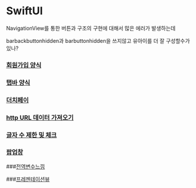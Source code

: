 # SwiftUI

NavigationView를 통한 버튼과 구조의 구현에 대해서 많은 에러가 발생하는데  

barbackbuttonhidden과 barbuttonhidden을 쓰지않고 유아이를 더 잘 구성할수가 있나?  


### [회원가입 양식](https://github.com/myungsworld/SwiftUI/blob/master/Tutorials/Tutorials/LoginFormEx.swift)  

### [탭바 양식](https://github.com/myungsworld/SwiftUI/blob/master/Tutorials/Tutorials/TabBar2.swift)

### [더치페이](https://github.com/myungsworld/SwiftUI/blob/master/Tutorials/Tutorials/PaySeparate.swift)

### [http URL 데이터 가져오기](https://github.com/myungsworld/SwiftUI/blob/master/Tutorials/Tutorials/URLTutorial.swift)

### [글자 수 제한 및 체크](https://github.com/myungsworld/SwiftUI/blob/master/Tutorials/Tutorials/ValidatingDIsableForms.swift)

### [팝업창](https://github.com/myungsworld/SwiftUI/blob/master/Tutorials/Tutorials/PopUp.swift)

###[전역변수느낌](https://github.com/myungsworld/SwiftUI/blob/master/Tutorials/Tutorials/ObservedTutorial.swift)

###[프레젠테이션뷰](https://github.com/myungsworld/SwiftUI/blob/master/Tutorials/Tutorials/ShwoingAndHidingViews.swift)
